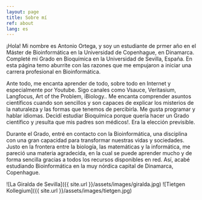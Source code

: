 ```yaml
---
layout: page
title: Sobre mí
ref: about
lang: es
---
```


¡Hola! Mi nombre es Antonio Ortega, y soy un estudiante de prmer año en el Máster de Bioinformática en la Universidad de Copenhague, en Dinamarca. Completé mi Grado en Bioquímica en la Universidad de Sevilla, España. En esta página temo aburrite con las razones que me empujaron a iniciar una carrera profesional en Bioinformática.

Ante todo, me encanta aprender de todo, sobre todo en Internet y especialmente por Youtube. Sigo canales como Vsauce, Veritasium, Langfocus, Art of the Problem, iBiology.. Me encanta comprender asuntos científicos cuando son sencillos y son capaces de explicar los misterios de la naturaleza y las formas que tenemos de percibirla. Me gusta programar y hablar idiomas. Decidí estudiar Bioquímica porque quería hacer un Grado científico y ¡resulta que mis padres son médicos!. Era la elección previsible.

Durante el Grado, entré en contacto con la Bioinformática, una disciplina con una gran capacidad para transformar nuestras vidas y sociedades. Justo en la frontera entre la biología, las matemáticas y la informática, me pareció una materia agradecida, en la cual se puede aprender mucho y de forma sencilla gracias a todos los recursos disponibles en red. Así, acabé estudiando Bioinformática en la muy nórdica capital de Dinamarca, Copenhague.

![La Giralda de Sevilla]({{ site.url }}/assets/images/giralda.jpg)
![Tietgen Kollegium]({{ site.url }}/assets/images/tietgen.jpg)

